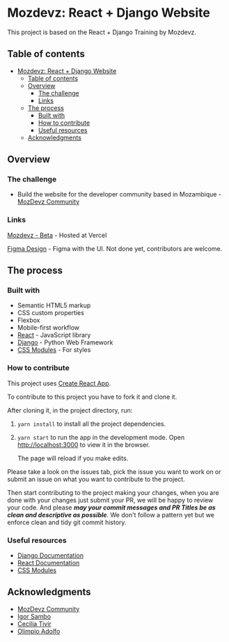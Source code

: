 # Mozdevz: React + Django Website

This project is based on the React + Django Training by Mozdevz.  

## Table of contents

- [Mozdevz: React + Django Website](#mozdevz-react--django-website)
  - [Table of contents](#table-of-contents)
  - [Overview](#overview)
    - [The challenge](#the-challenge)
    - [Links](#links)
  - [The process](#the-process)
    - [Built with](#built-with)
    - [How to contribute](#how-to-contribute)
    - [Useful resources](#useful-resources)
  - [Acknowledgments](#acknowledgments)

## Overview

### The challenge

- Build the website for the developer community based in Mozambique - [MozDevz Community](https://github.com/mozdevz)



### Links

[Mozdevz - Beta](http://mozdevz-frontend.vercel.app/) - Hosted at Vercel

[Figma Design](https://www.figma.com/file/aWCVAvMyCHSj0POFTU0w5Z/MozdevzUI?node-id=0%3A1) - Figma with the UI. Not done yet, contributors are welcome.

## The process

### Built with

- Semantic HTML5 markup
- CSS custom properties
- Flexbox
- Mobile-first workflow
- [React](https://reactjs.org/) - JavaScript library
- [Django](https://www.djangoproject.com/) - Python Web Framework
- [CSS Modules](https://github.com/css-modules/css-modules) - For styles

### How to contribute

This project uses [Create React App](https://github.com/facebook/create-react-app).

To contribute to this project you have to fork it and clone it.

After cloning it, in the project directory, run:

 1.  `yarn install` to install all the project dependencies.

 2.  `yarn start`  to run the app in the development mode.
     Open [http://localhost:3000](http://localhost:3000) to view it in the browser.

     The page will reload if you make edits.

Please take a look on the issues tab, pick the issue you want to work on or submit an issue on what you want to contribute to the project.

Then start contributing to the project making your changes, when you are done with your changes just submit your PR, we will be happy to review your code. And please **_may your commit messages and PR Titles be as clean and descriptive as possible_**. We don't follow a pattern yet but we enforce clean and tidy git commit history.

### Useful resources

- [Django Documentation](https://docs.djangoproject.com/en/3.2/)
- [React Documentation](https://reactjs.org/docs/getting-started.html)
- [CSS Modules](https://github.com/css-modules/css-modules)

## Acknowledgments

- [MozDevz Community](https://github.com/mozdevz)
- [Igor Sambo](https://twitter.com/LSambo02)
- [Cecilia Tivir](https://github.com/ctivir)
- [Olimpio Adolfo](https://twitter.com/rnrnshn)